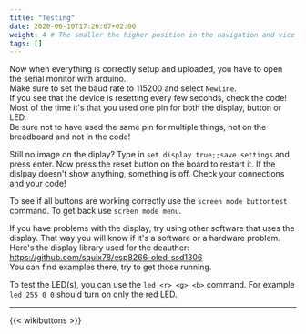```yaml
---
title: "Testing"
date: 2020-06-10T17:26:07+02:00
weight: 4 # The smaller the higher position in the navigation and vice versa
tags: []
---
```


Now when everything is correctly setup and uploaded, you have to open the serial monitor with arduino.  
Make sure to set the baud rate to 115200 and select `Newline`.  
If you see that the device is resetting every few seconds, check the code! Most of the time it's that you used one pin for both the display, button or LED.  
Be sure not to have used the same pin for multiple things, not on the breadboard and not in the code!  

Still no image on the diplay? Type in `set display true;;save settings` and press enter. Now press the reset button on the board to restart it. If the dislpay doesn't show anything, something is off. Check your connections and your code!  

To see if all buttons are working correctly use the `screen mode buttontest` command. To get back use `screen mode menu`.  

If you have problems with the display, try using other software that uses the display. That way you will know if it's a software or a hardware problem.  
Here's the display library used for the deauther: https://github.com/squix78/esp8266-oled-ssd1306  
You can find examples there, try to get those running.  

To test the LED(s), you can use the `led <r> <g> <b>` command. For example `led 255 0 0` should turn on only the red LED.   

---

{{< wikibuttons >}}